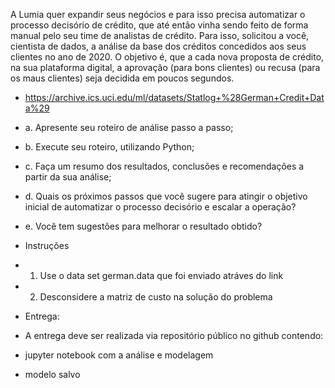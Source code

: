 A Lumia quer expandir seus negócios e para isso precisa automatizar o processo decisório de crédito, que até então vinha sendo feito de forma manual pelo seu time de analistas de crédito. Para isso, solicitou a você, cientista de dados, a análise da base dos créditos concedidos aos seus clientes no ano de 2020. O objetivo é, que a cada nova proposta de crédito, na sua plataforma digital, a aprovação (para bons clientes) ou recusa (para os maus clientes) seja decidida em poucos segundos.  

- https://archive.ics.uci.edu/ml/datasets/Statlog+%28German+Credit+Data%29 
- a. Apresente seu roteiro de análise passo a passo; 
- b. Execute seu roteiro, utilizando Python; 
- c. Faça um resumo dos resultados, conclusões e recomendações a partir da sua análise; 
- d. Quais os próximos passos que você sugere para atingir o objetivo inicial de automatizar o processo decisório e escalar a operação? 
- e. Você tem sugestões para melhorar o resultado obtido?  

- Instruções 
- 1. Use o data set german.data que foi enviado atráves do link 
- 2. Desconsidere a matriz de custo na solução do problema  

- Entrega: 
- A entrega deve ser realizada via repositório público no github contendo: 
-   jupyter notebook com a análise e modelagem 
-   modelo salvo

